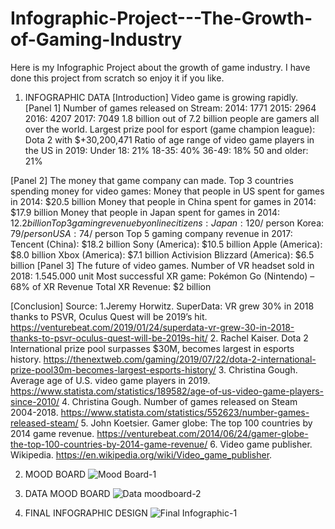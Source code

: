 # Infographic-Project---The-Growth-of-Gaming-Industry
Here is my Infographic Project about the growth of game industry. I have done this project from scratch so enjoy it if you like.
1. INFOGRAPHIC DATA
[Introduction]
Video game is growing rapidly.
[Panel 1]
Number of games released on Stream:
2014: 1771
2015: 2964
2016: 4207
2017:  7049
1.8 billion out of 7.2 billion people are gamers all over the world.
Largest prize pool for esport (game champion league): Dota 2 with $+30,200,471
Ratio of age range of video game players in the US in 2019:
Under 18: 21%
18-35: 40%
36-49: 18%
50 and older: 21%

[Panel 2]
The money that game company can made.
Top 3 countries spending money for video games:
Money that people in US spent for games in 2014: $20.5 billion
Money that people in China spent for games in 2014: $17.9 billion
Money that people in Japan spent for games in 2014: $12.2 billion
Top 3 gaming revenue by online citizens:
Japan: 120$/ person
Korea: 79$/ person
USA: 74$/ person
Top 5 gaming company revenue in 2017:
Tencent (China): $18.2 billion 
Sony (America): $10.5 billion
Apple (America): $8.0 billion
Xbox (America): $7.1 billion
Activision Blizzard (America): $6.5 billion
[Panel 3]
The future of video games.
Number of VR headset sold in 2018: 1.545.000 unit
Most successful XR game: Pokémon Go (Nintendo) – 68% of XR Revenue
Total XR Revenue: $2 billion

[Conclusion]
Source: 
1.Jeremy Horwitz. SuperData: VR grew 30% in 2018 thanks to PSVR, Oculus Quest will be 2019’s hit. https://venturebeat.com/2019/01/24/superdata-vr-grew-30-in-2018-thanks-to-psvr-oculus-quest-will-be-2019s-hit/
2. Rachel Kaiser. Dota 2 International prize pool surpasses $30M, becomes largest in esports history. https://thenextweb.com/gaming/2019/07/22/dota-2-international-prize-pool30m-becomes-largest-esports-history/
3. Christina Gough. Average age of U.S. video game players in 2019. https://www.statista.com/statistics/189582/age-of-us-video-game-players-since-2010/
4. Christina Gough. Number of games released on Steam 2004-2018. https://www.statista.com/statistics/552623/number-games-released-steam/
5. John Koetsier. Gamer globe: The top 100 countries by 2014 game revenue. https://venturebeat.com/2014/06/24/gamer-globe-the-top-100-countries-by-2014-game-revenue/
6. Video game publisher. Wikipedia. https://en.wikipedia.org/wiki/Video_game_publisher.

2. MOOD BOARD
![Mood Board-1](https://user-images.githubusercontent.com/28942562/92288081-baf2a700-eed9-11ea-90e0-8d2cca2e9ab8.png)

3. DATA MOOD BOARD
![Data moodboard-2](https://user-images.githubusercontent.com/28942562/92288090-c34ae200-eed9-11ea-85c2-a5700f801684.png)

4. FINAL INFOGRAPHIC DESIGN
![Final Infographic-1](https://user-images.githubusercontent.com/28942562/92287054-9fd26800-eed6-11ea-9130-4d43455cf73f.png)


